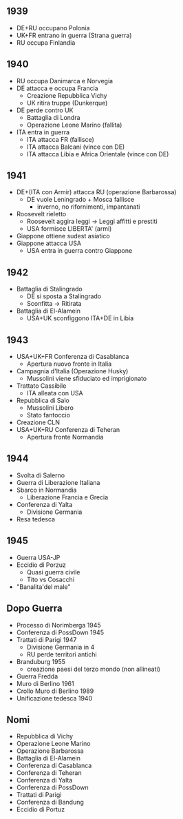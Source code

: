 ## 1939
- DE+RU occupano Polonia
- UK+FR entrano in guerra (Strana guerra)
- RU occupa Finlandia

## 1940
- RU occupa Danimarca e Norvegia
- DE attacca e occupa Francia
	- Creazione Repubblica Vichy
	- UK ritira truppe (Dunkerque)
- DE perde contro UK
	- Battaglia di Londra
	- Operazione Leone Marino (fallita)
- ITA entra in guerra
	- ITA attacca FR (fallisce)
	- ITA attacca Balcani (vince con DE)
	- ITA attacca Libia e Africa Orientale (vince con DE)

## 1941
- DE+(ITA con Armir) attacca RU (operazione Barbarossa)
	- DE vuole Leningrado + Mosca fallisce
		- inverno, no rifornimenti, impantanati
- Roosevelt rieletto
	- Roosevelt aggira leggi -> Leggi affitti e prestiti
	- USA formisce LIBERTA' (armi)
- Giappone ottiene sudest asiatico
- Giappone attacca USA
	- USA entra in guerra contro Giappone 

## 1942
- Battaglia di Stalingrado
	- DE si sposta a Stalingrado
	- Sconfitta -> Ritirata
- Battaglia di El-Alamein
	- USA+UK sconfiggono ITA+DE in Libia

## 1943
- USA+UK+FR Conferenza di Casablanca
	- Apertura nuovo fronte in Italia
- Campagnia d'Italia (Operazione Husky)
	- Mussolini viene sfiduciato ed imprigionato
- Trattato Cassibile
	- ITA alleata con USA
- Repubblica di Salo
	- Mussolini Libero
	- Stato fantoccio
- Creazione CLN
- USA+UK+RU Conferenza di Teheran
	- Apertura fronte Normandia

## 1944
- Svolta di Salerno
- Guerra di Liberazione Italiana
- Sbarco in Normandia
	- Liberazione Francia e Grecia
- Conferenza di Yalta
	- Divisione Germania
- Resa tedesca

## 1945
- Guerra USA-JP
- Eccidio di Porzuz
	- Quasi guerra civile
	- Tito vs Cosacchi
- "Banalita'del male"

## Dopo Guerra
- Processo di Norimberga 1945
- Conferenza di PossDown 1945
- Trattati di Parigi 1947
	- Divisione Germania in 4
	- RU perde territori antichi
- Branduburg 1955
	- creazione paesi del terzo mondo (non allineati)
- Guerra Fredda
- Muro di Berlino 1961
- Crollo Muro di Berlino 1989
- Unificazione tedesca 1940

## Nomi
- Repubblica di Vichy
- Operazione Leone Marino
- Operazione Barbarossa
- Battaglia di El-Alamein
- Conferenza di Casablanca
- Conferenza di Teheran
- Conferenza di Yalta
- Conferenza di PossDown
- Trattati di Parigi
- Conferenza di Bandung
- Eccidio di Portuz